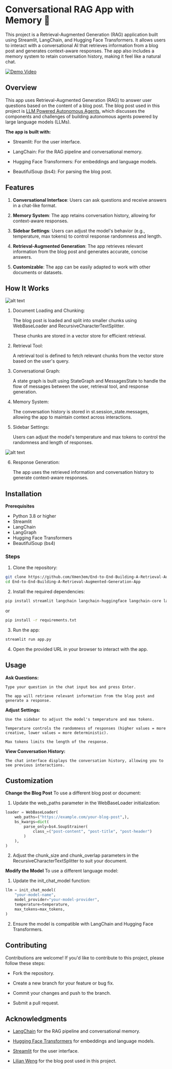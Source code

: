 # Conversational RAG App with Memory 🚀

This project is a Retrieval-Augmented Generation (RAG) application built using Streamlit, LangChain, and Hugging Face Transformers. It allows users to interact with a conversational AI that retrieves information from a blog post and generates context-aware responses. The app also includes a memory system to retain conversation history, making it feel like a natural chat.


[![Demo Video](https://img.youtube.com/vi/YOUR_VIDEO_ID/0.jpg)](https://www.youtube.com/watch?v=YOUR_VIDEO_ID)

## Overview

This app uses Retrieval-Augmented Generation (RAG) to answer user questions based on the content of a blog post. The blog post used in this project is [LLM Powered Autonomous Agents](https://lilianweng.github.io/posts/2023-06-23-agent/), which discusses the components and challenges of building autonomous agents powered by large language models (LLMs).

**The app is built with:**

- Streamlit: For the user interface.

- LangChain: For the RAG pipeline and conversational memory.

- Hugging Face Transformers: For embeddings and language models.

- BeautifulSoup (bs4): For parsing the blog post.

## Features

1. **Conversational Interface**: Users can ask questions and receive answers in a chat-like format.

2. **Memory System**: The app retains conversation history, allowing for context-aware responses.

3. **Sidebar Settings**: Users can adjust the model's behavior (e.g., temperature, max tokens) to control response randomness and length.

4. **Retrieval-Augmented Generation**: The app retrieves relevant information from the blog post and generates accurate, concise answers.

5. **Customizable**: The app can be easily adapted to work with other documents or datasets.

## How It Works

![alt text](/imgs,%20vid/image.png)

1. Document Loading and Chunking:

    The blog post is loaded and split into smaller chunks using WebBaseLoader and RecursiveCharacterTextSplitter.

    These chunks are stored in a vector store for efficient retrieval.

2. Retrieval Tool:

    A retrieval tool is defined to fetch relevant chunks from the vector store based on the user's query.

3. Conversational Graph:

    A state graph is built using StateGraph and MessagesState to handle the flow of messages between the user, retrieval tool, and response generation.

4. Memory System:

    The conversation history is stored in st.session_state.messages, allowing the app to maintain context across interactions.

5. Sidebar Settings:

    Users can adjust the model's temperature and max tokens to control the randomness and length of responses.

![alt text](/imgs,%20vid/image-1.png)

6. Response Generation:

    The app uses the retrieved information and conversation history to generate context-aware responses.


## Installation
**Prerequisites**

- Python 3.8 or higher
- Streamlit
- LangChain
- LangGraph
- Hugging Face Transformers
- BeautifulSoup (bs4)

### Steps
1. Clone the repository:

```bash
git clone https://github.com/Xmen3em/End-to-End-Building-A-Retrieval-Augmented-Generation-App.git
cd End-to-End-Building-A-Retrieval-Augmented-Generation-App
```

2. Install the required dependencies:

```bash
pip install streamlit langchain langchain-huggingface langchain-core langchain-community bs4
```

or

```bash
pip install -r requirements.txt
```

3. Run the app:

```bash
streamlit run app.py
```

4. Open the provided URL in your browser to interact with the app.

## Usage
**Ask Questions:**

    Type your question in the chat input box and press Enter.

    The app will retrieve relevant information from the blog post and generate a response.

**Adjust Settings:**

    Use the sidebar to adjust the model's temperature and max tokens.

    Temperature controls the randomness of responses (higher values = more creative, lower values = more deterministic).

    Max tokens limits the length of the response.

**View Conversation History:**

    The chat interface displays the conversation history, allowing you to see previous interactions.

## Customization
**Change the Blog Post**
To use a different blog post or document:

1. Update the web_paths parameter in the WebBaseLoader initialization:

```python
loader = WebBaseLoader(
    web_paths=("https://example.com/your-blog-post",),
    bs_kwargs=dict(
        parse_only=bs4.SoupStrainer(
            class_=("post-content", "post-title", "post-header")
        )
    ),
)
```

2. Adjust the chunk_size and chunk_overlap parameters in the RecursiveCharacterTextSplitter to suit your document.

**Modify the Model**
To use a different language model:

1. Update the init_chat_model function:

```python
llm = init_chat_model(
    "your-model-name",
    model_provider="your-model-provider",
    temperature=temperature,
    max_tokens=max_tokens,
)
```

2. Ensure the model is compatible with LangChain and Hugging Face Transformers.

## Contributing
Contributions are welcome! If you'd like to contribute to this project, please follow these steps:

- Fork the repository.

- Create a new branch for your feature or bug fix.

- Commit your changes and push to the branch.

- Submit a pull request.

## Acknowledgments

- [LangChain](https://langchain.com/) for the RAG pipeline and conversational memory.

- [Hugging Face Transformers](https://huggingface.co/transformers/) for embeddings and language models.

- [Streamlit](https://streamlit.io/) for the user interface.

- [Lilian Weng](https://lilianweng.github.io/) for the blog post used in this project.